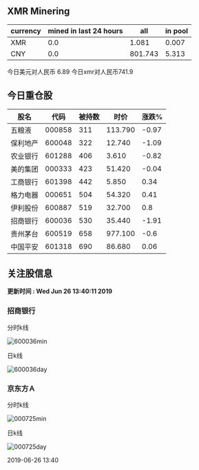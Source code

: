 ## XMR Minering

|currency|mined in last 24 hours|all|in pool|
|---|---|---|---|
|XMR|0.0|1.081|0.007|
|CNY|0.0|801.743|5.313|

今日美元对人民币 6.89	今日xmr对人民币741.9


## 今日重仓股 

|股名|代码|被持数|时价|涨跌%|
|---|---|---|---|---|
|五粮液|000858|311|113.790|-0.97|
|保利地产|600048|322|12.740|-1.09|
|农业银行|601288|406|3.610|-0.82|
|美的集团|000333|423|51.420|-0.04|
|工商银行|601398|442|5.850|0.34|
|格力电器|000651|504|54.320|0.41|
|伊利股份|600887|519|32.700|0.8|
|招商银行|600036|530|35.440|-1.91|
|贵州茅台|600519|658|977.100|-0.6|
|中国平安|601318|690|86.680|0.06|

## 关注股信息
**更新时间 : Wed Jun 26 13:40:11 2019**
### 招商银行 
分时k线

![600036min](http://image.sinajs.cn/newchart/min/n/sh600036.gif)

日k线

![600036day](http://image.sinajs.cn/newchart/daily/n/sh600036.gif)

### 京东方Ａ 
分时k线

![000725min](http://image.sinajs.cn/newchart/min/n/sz000725.gif)

日k线

![000725day](http://image.sinajs.cn/newchart/daily/n/sz000725.gif)

2019-06-26 13:40
